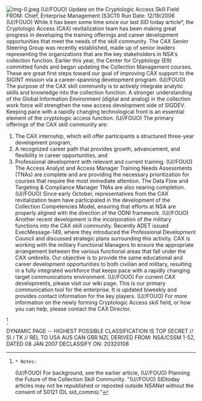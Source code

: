 ![img-0.jpeg](img-0.jpeg)
(U//FOUO) Update on the Cryptologic Access Skill Field
FROM:
Chief, Enterprise Management (S3C11)
Run Date: 12/19/2006
(U//FOUO) While it has been some time since our last SID today article*, the Cryptologic Access (CAX) revitalization team has been making great progress in developing the training offerings and career development opportunities that meet the needs of the skill community. The CAX Senior Steering Group was recently established, made up of senior leaders representing the organizations that are the key stakeholders in NSA's collection function. Earlier this year, the Center for Cryptology (E9) committed funds and began updating the Collection Management courses. These are great first steps toward our goal of improving CAX support to the SIGINT mission via a career-spanning development program.
(U//FOUO) The purpose of the CAX skill community is to actively integrate analytic skills and knowledge into the collection function. A stronger understanding of the Global Information Environment (digital and analog) in the collection work force will strengthen the new access development side of SIGDEV. Keeping pace with a rapidly changing technological front is an essential element of the cryptologic access function.
(U//FOUO) The primary offerings of the CAX skill community are:

1. The CAX internship, which will offer participants a structured three-year development program,
2. A recognized career path that provides growth, advancement, and flexibility in career opportunities, and
3. Professional development with relevant and current training.
(U//FOUO) The Access Analyst and Access Manager Training Needs Assessments (TNAs) are complete and are providing the necessary prioritization for courses that require the most immediate attention. The Data Flow and Targeting \& Compliance Manager TNAs are also nearing completion.
(U//FOUO) Since early October, representatives from the CAX revitalization team have participated in the development of the Collection Competencies Model, ensuring that efforts at NSA are properly aligned with the direction of the ODNI framework.
(U//FOUO) Another recent development is the incorporation of the military functions into the CAX skill community. Recently ADET issued ExecMessage-149, where they introduced the Professional Development Council and discussed strategic plans surrounding this activity. CAX is working with the military Functional Managers to ensure the appropriate arrangement between the various functional areas that fall under the CAX umbrella. Our objective is to provide the same educational and career development opportunities to both civilian and military, resulting in a fully integrated workforce that keeps pace with a rapidly changing target communications environment.
(U//FOUO) For current CAX developments, please visit our wiki page. This is our primary communication tool for the enterprise. It is updated biweekly and provides contact information for the key players.
(U//FOUO) For more information on the newly forming Cryptologic Access skill field, or how you can help, please contact the CAX Director.

[^0]
[^0]:    * Notes:
    (U//FOUO) For background, see the earlier article, (U//FOUO) Planning the Future of the Collection Skill Community.
"(U//FOUO) SIDtoday articles may not be republished or reposted outside NSANet without the consent of S0121 (DL sid_comms)."

DYNAMIC PAGE -- HIGHEST POSSIBLE CLASSIFICATION IS
TOP SECRET // SI / TK // REL TO USA AUS CAN GBR NZL
DERIVED FROM: NSA/CSSM 1-52, DATED 08 JAN 2007 DECLASSIFY ON: 20320108
